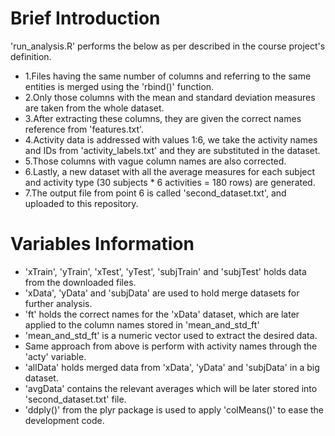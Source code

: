 # Brief Introduction

'run_analysis.R' performs the below as per described in the course project's definition.

* 1.Files having the same number of columns and referring to the same entities is merged using the 'rbind()' function. 
* 2.Only those columns with the mean and standard deviation measures are taken from the whole dataset. 
* 3.After extracting these columns, they are given the correct names reference from 'features.txt'.
* 4.Activity data is addressed with values 1:6, we take the activity names and IDs from 'activity_labels.txt' and they are substituted in the dataset.
* 5.Those columns with vague column names are also corrected.
* 6.Lastly, a new dataset with all the average measures for each subject and activity type (30 subjects * 6 activities = 180 rows) are generated. 
* 7.The output file from point 6 is called 'second_dataset.txt', and uploaded to this repository.

# Variables Information

* 'xTrain', 'yTrain', 'xTest', 'yTest', 'subjTrain' and 'subjTest' holds data from the downloaded files.
* 'xData', 'yData' and 'subjData' are used to hold merge datasets for further analysis.
* 'ft' holds the correct names for the 'xData' dataset, which are later applied to the column names stored in 'mean_and_std_ft'
* 'mean_and_std_ft' is a numeric vector used to extract the desired data.
* Same approach from above is perform with activity names through the 'acty' variable.
* 'allData' holds merged data from 'xData', 'yData' and 'subjData' in a big dataset.
* 'avgData' contains the relevant averages which will be later stored into 'second_dataset.txt' file. 
* 'ddply()' from the plyr package is used to apply 'colMeans()' to ease the development code.
